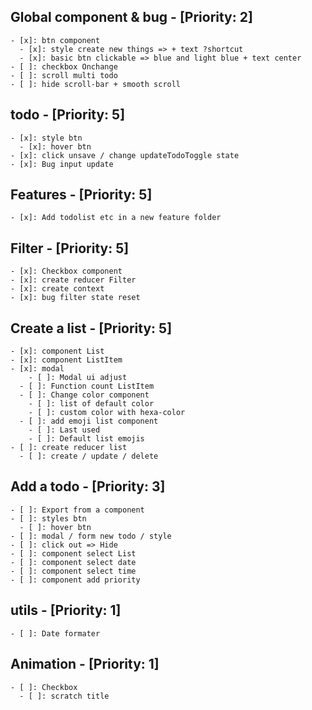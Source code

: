 ## Global component & bug - [Priority: 2]
    - [x]: btn component
      - [x]: style create new things => + text ?shortcut
      - [x]: basic btn clickable => blue and light blue + text center
    - [ ]: checkbox Onchange
    - [ ]: scroll multi todo
    - [ ]: hide scroll-bar + smooth scroll

## todo - [Priority: 5]
    - [x]: style btn
      - [x]: hover btn
    - [x]: click unsave / change updateTodoToggle state
    - [x]: Bug input update

## Features - [Priority: 5]
    - [x]: Add todolist etc in a new feature folder

## Filter - [Priority: 5]
    - [x]: Checkbox component
    - [x]: create reducer Filter
    - [x]: create context
    - [x]: bug filter state reset

## Create a list - [Priority: 5]
    - [x]: component List
    - [x]: component ListItem
    - [x]: modal
        - [ ]: Modal ui adjust
      - [ ]: Function count ListItem
      - [ ]: Change color component
        - [ ]: list of default color
        - [ ]: custom color with hexa-color
      - [ ]: add emoji list component
        - [ ]: Last used
        - [ ]: Default list emojis
    - [ ]: create reducer list
      - [ ]: create / update / delete

## Add a todo - [Priority: 3]
    - [ ]: Export from a component
    - [ ]: styles btn 
      - [ ]: hover btn 
    - [ ]: modal / form new todo / style
    - [ ]: click out => Hide
    - [ ]: component select List
    - [ ]: component select date
    - [ ]: component select time
    - [ ]: component add priority

## utils - [Priority: 1]
    - [ ]: Date formater

## Animation - [Priority: 1]
    - [ ]: Checkbox
      - [ ]: scratch title